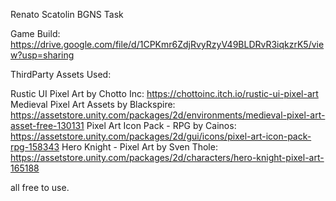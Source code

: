 Renato Scatolin BGNS Task

Game Build: https://drive.google.com/file/d/1CPKmr6ZdjRvyRzyV49BLDRvR3iqkzrK5/view?usp=sharing

ThirdParty Assets Used: 

Rustic UI Pixel Art by Chotto Inc: https://chottoinc.itch.io/rustic-ui-pixel-art
Medieval Pixel Art Assets by Blackspire: https://assetstore.unity.com/packages/2d/environments/medieval-pixel-art-asset-free-130131
Pixel Art Icon Pack - RPG by Cainos: https://assetstore.unity.com/packages/2d/gui/icons/pixel-art-icon-pack-rpg-158343
Hero Knight - Pixel Art by Sven Thole: https://assetstore.unity.com/packages/2d/characters/hero-knight-pixel-art-165188

all free to use.
